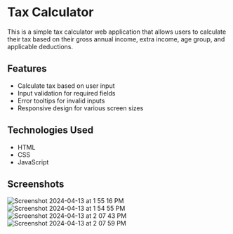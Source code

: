 # Tax Calculator

This is a simple tax calculator web application that allows users to calculate their tax based on their gross annual income, extra income, age group, and applicable deductions.

## Features

- Calculate tax based on user input
- Input validation for required fields
- Error tooltips for invalid inputs
- Responsive design for various screen sizes

## Technologies Used

- HTML
- CSS
- JavaScript

## Screenshots
![Screenshot 2024-04-13 at 1 55 16 PM](https://github.com/PRIYANSHU4032/Tax-Calculator/assets/90585130/e6123fdd-8594-48cc-93a6-f29a3ffd8afd)
![Screenshot 2024-04-13 at 1 54 55 PM](https://github.com/PRIYANSHU4032/Tax-Calculator/assets/90585130/5fd8052d-27ea-4680-b447-12c2a2389a46)
![Screenshot 2024-04-13 at 2 07 43 PM](https://github.com/PRIYANSHU4032/Tax-Calculator/assets/90585130/e5fbe583-c3c6-4a9d-a884-5774541abe9b)
![Screenshot 2024-04-13 at 2 07 59 PM](https://github.com/PRIYANSHU4032/Tax-Calculator/assets/90585130/ad3c2420-3e42-4418-8ad0-755a5cbf8c0a)
